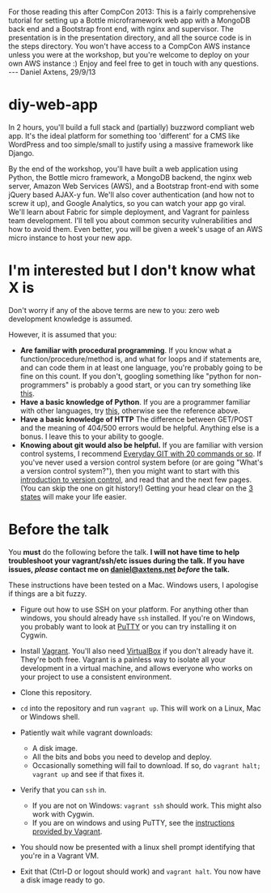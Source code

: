 For those reading this after CompCon 2013: 
This is a fairly comprehensive tutorial for setting up a Bottle microframework web app with a MongoDB back end and a Bootstrap front end, with nginx and supervisor. The presentation is in the presentation directory, and all the source code is in the steps directory. You won't have access to a CompCon AWS instance unless you were at the workshop, but you're welcome to deploy on your own AWS instance :) 
Enjoy and feel free to get in touch with any questions.
--- Daniel Axtens, 29/9/13


diy-web-app
===========

In 2 hours, you'll build a full stack and (partially) buzzword compliant web app. It's the ideal platform for something too 'different' for a CMS like WordPress and too simple/small to justify using a massive framework like Django. 

By the end of the workshop, you'll have built a web application using Python, the Bottle micro framework, a MongoDB backend, the nginx web server, Amazon Web Services (AWS), and a Bootstrap front-end with some jQuery based AJAX-y fun. We'll also cover authentication (and how not to screw it up), and Google Analytics, so you can watch your app go viral. We'll learn about Fabric for simple deployment, and Vagrant for painless team development. I'll tell you about common security vulnerabilities and how to avoid them. Even better, you will be given a week's usage of an AWS micro instance to host your new app. 

I'm interested but I don't know what X is
===========================
Don't worry if any of the above terms are new to you: zero web development knowledge is assumed.

However, it is assumed that you:
* **Are familiar with procedural programming**. If you know what a function/procedure/method is, and what for loops and if statements are, and can code them in at least one language, you're probably going to be fine on this count. If you don't, googling something like "python for non-programmers" is probably a good start, or you can try something like [this](http://hetland.org/writing/instant-hacking.html).
* **Have a basic knowledge of Python**. If you are a programmer familiar with other languages, try [this](http://hetland.org/writing/instant-python.html), otherwise see the reference above.
* **Have a basic knowledge of HTTP** The difference between GET/POST and the meaning of 404/500 errors would be helpful. Anything else is a bonus. I leave this to your ability to google.
* **Knowing about git would also be helpful.** If you are familiar with version control systems, I recommend [Everyday GIT with 20 commands or so](https://www.kernel.org/pub/software/scm/git/docs/everyday.html). If you've never used a version control system before (or are going "What's a version control system?"), then you might want to start with this [introduction to version control](http://git-scm.com/book/en/Getting-Started-About-Version-Control), and read that and the next few pages. (You can skip the one on git history!) Getting your head clear on the [3 states](http://git-scm.com/book/en/Getting-Started-Git-Basics#The-Three-States) will make your life easier.

Before the talk
==========
You **must** do the following before the talk. **I will not have time to help troubleshoot your vagrant/ssh/etc issues during the talk. If you have issues, *please* contact me on [daniel@axtens.net](mailto:daniel@axtens.net) *before* the talk.**

These instructions have been tested on a Mac. Windows users, I apologise if things are a bit fuzzy.

* Figure out how to use SSH on your platform. For anything other than windows, you should already have ```ssh``` installed. If you're on Windows, you probably want to look at [PuTTY](http://www.chiark.greenend.org.uk/~sgtatham/putty/) or you can try installing it on Cygwin.

* Install [Vagrant][1]. You'll also need [VirtualBox][2] if you don't already have it. They're both free. Vagrant is a painless way to isolate all your development in a virtual machine, and allows everyone who works on your project to use a consistent environment.

* Clone this repository.

* ```cd``` into the repository and run ```vagrant up```.  This will work on a Linux, Mac or Windows shell.

* Patiently wait while vagrant downloads:
    * A disk image.
    * All the bits and bobs you need to develop and deploy.
    * Occasionally something will fail to download. If so, do ```vagrant halt; vagrant up``` and see if that fixes it.

* Verify that you can ```ssh``` in.
    * If you are not on Windows: ```vagrant ssh``` should work. This might also work with Cygwin.
    * If you are on windows and using PuTTY, see the [instructions provided by Vagrant][3].

* You should now be presented with a linux shell prompt identifying that you're in a Vagrant VM. 

* Exit that (Ctrl-D or logout should work) and ```vagrant halt```. You now have a disk image ready to go.

[1]: http://vagrantup.com "Vagrant"
[2]: https://www.virtualbox.org/ "VirtualBox"
[3]: http://docs-v1.vagrantup.com/v1/docs/getting-started/ssh.html "SSH"
